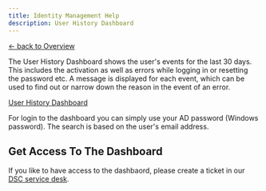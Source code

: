 ```yaml
---
title: Identity Management Help
description: User History Dashboard
---
```


[&larr; back to Overview](/idm)

The User History Dashboard shows the user's events for the last 30 days. This includes the activation as well as errors while logging in or resetting the password etc.
A message is displayed for each event, which can be used to find out or narrow down the reason in the event of an error.

[User History Dashboard](https://dashboards.dsp.vaillant-group.cloud)

For login to the dashboard you can simply use your AD password (Windows password). The search is based on the user's email address.

## Get Access To The Dashboard

If you like to have access to the dashbaord, please create a ticket in our [DSC service desk](https://service.dsp.vaillant-group.com).
